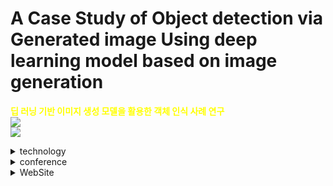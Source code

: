 
# A Case Study of Object detection via Generated image Using deep learning model based on image generation
<span style="color:yellow">**딥 러닝 기반 이미지 생성 모델을 활용한 객체 인식 사례 연구**</span>
<br>
<img src = "https://drive.google.com/file/d/1WSr3hnW1iY8NzusGuyRiMUL1EgUXkGak/view?usp=share_link"/></a><br>
<img src="https://img.shields.io/badge/Python-3766AB?style=flat-square&logo=Python&logoColor=white"/></a>

<details>
<summary>technology</summary>
<div markdown="1">

  Dalle-2<br>Yolov5x  
  > YOLOv5 : https://github.com/ultralytics/yolov5

</div>
</details>

<details>
<summary>conference</summary>
<div markdown="1">

  > 회의록 : https://docs.google.com/document/d/1fIRLpuA7V0Jb0l6fWg8KfU0ae6wXg9rNU_Z_M0-um4E/edit?usp=sharing

</div>
</details>

<details>
<summary>WebSite</summary>
<div markdown="1">

  **재홍**

</div>
</details>

